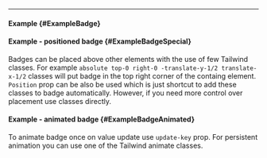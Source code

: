 ___

#### Example {#ExampleBadge}

<example name="ExampleBadge"></example>

#### Example - positioned badge {#ExampleBadgeSpecial}

Badges can be placed above other elements with the use of few Tailwind classes. For example `absolute top-0 right-0 -translate-y-1/2 translate-x-1/2` classes will put badge in the top right corner of the containg element. `Position` prop can be also be used which is just shortcut to add these classes to badge automatically. However, if you need more control over placement use classes directly.

<example name="ExampleBadgeSpecial"></example>

#### Example - animated badge {#ExampleBadgeAnimated}

To animate badge once on value update use `update-key` prop. For persistent animation you can use one of the Tailwind animate classes.

<example name="ExampleBadgeAnimated"></example>
